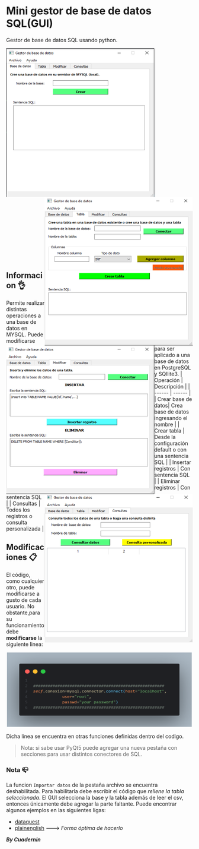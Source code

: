 # Mini gestor de base de datos SQL(GUI)
Gestor de base de datos SQL usando python.

<img align="left" src="https://github.com/Cuadernin/MiniGestorSQL/blob/master/images/imagen1.png" height="400" width="400">
<img align="right" src="https://github.com/Cuadernin/MiniGestorSQL/blob/master/images/imagen2.png" height="400" width="400">
<img align="left" src="https://github.com/Cuadernin/MiniGestorSQL/blob/master/images/imagen3.png" height="400" width="400">
<img align="right" src="https://github.com/Cuadernin/MiniGestorSQL/blob/master/images/imagen4.png" height="400" width="400"><br/><br/><br/><br/><br/><br/><br/><br/><br/><br/><br/><br/><br/><br/><br/><br/><br/><br/><br/><br/><br/><br/><br/><br/><br/><br/><br/><br/><br/><br/><br/><br/><br/>

## Informacion 👌
  Permite realizar distintas operaciones a una base de datos en MYSQL. Puede modificarse para ser aplicado a una base de datos en PostgreSQL y SQllite3.
  | Operación | Descripción |
| ------ | ------ |
| Crear base de datos| Crea base de datos ingresando el nombre |
| Crear tabla | Desde la configuración default o con una sentencia SQL |
| Insertar registros  | Con sentencia SQL |
| Eliminar registros | Con sentencia SQL |
| Consultas | Todos los registros o consulta personalizada |

## Modificaciones 📋
 El código, como cualquier otro, puede modificarse a gusto de cada usuario. No obstante,para su funcionamiento debe **modificarse** la siguiente linea:
 <p align="center">
 <img src="https://github.com/Cuadernin/MiniGestorSQL/blob/master/images/codigo.png" height="200" width="500">
 </p>
 
 Dicha linea se encuentra en otras funciones definidas dentro del  codigo.
 
  > Nota: si sabe usar PyQt5 puede agregar una nueva pestaña con secciones para usar distintos conectores de SQL.
 
 ### Nota 📪
 La funcion `Importar datos` de la pestaña archivo se encuentra deshabilitada. Para habilitarla debe escribir el código que _rellene la tabla seleccionada_. El GUI selecciona la base y la tabla además de leer el csv, entonces únicamente debe agregar la parte faltante. Puede encontrar algunos ejemplos en las siguientes ligas:
  -  [dataquest](https://www.dataquest.io/blog/loading-data-into-postgres/)
  -  [plainenglish](https://py.plainenglish.io/how-to-import-a-csv-file-into-a-mysql-database-using-python-script-791b051c5c33) ---> *Forma óptima de hacerlo*
 
 
 ***By Cuadernin***
 
 
 
 

